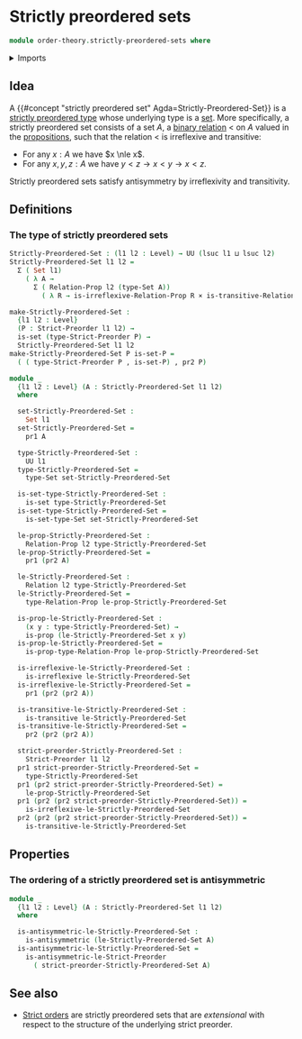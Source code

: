 # Strictly preordered sets

```agda
module order-theory.strictly-preordered-sets where
```

<details><summary>Imports</summary>

```agda
open import foundation.binary-relations
open import foundation.cartesian-product-types
open import foundation.dependent-pair-types
open import foundation.empty-types
open import foundation.negation
open import foundation.propositions
open import foundation.sets
open import foundation.universe-levels

open import order-theory.strict-preorders
```

</details>

## Idea

A {{#concept "strictly preordered set" Agda=Strictly-Preordered-Set}} is a
[strictly preordered type](order-theory.strict-preorders.md) whose underlying
type is a [set](foundation-core.sets.md). More specifically, a strictly
preordered set consists of a set $A$, a
[binary relation](foundation.binary-relations.md) $<$ on $A$ valued in the
[propositions](foundation-core.propositions.md), such that the relation $<$ is
irreflexive and transitive:

- For any $x:A$ we have $x \nle x$.
- For any $x,y,z:A$ we have $y<z \to x<y \to x<z$.

Strictly preordered sets satisfy antisymmetry by irreflexivity and transitivity.

## Definitions

### The type of strictly preordered sets

```agda
Strictly-Preordered-Set : (l1 l2 : Level) → UU (lsuc l1 ⊔ lsuc l2)
Strictly-Preordered-Set l1 l2 =
  Σ ( Set l1)
    ( λ A →
      Σ ( Relation-Prop l2 (type-Set A))
        ( λ R → is-irreflexive-Relation-Prop R × is-transitive-Relation-Prop R))

make-Strictly-Preordered-Set :
  {l1 l2 : Level}
  (P : Strict-Preorder l1 l2) →
  is-set (type-Strict-Preorder P) →
  Strictly-Preordered-Set l1 l2
make-Strictly-Preordered-Set P is-set-P =
  ( ( type-Strict-Preorder P , is-set-P) , pr2 P)

module _
  {l1 l2 : Level} (A : Strictly-Preordered-Set l1 l2)
  where

  set-Strictly-Preordered-Set :
    Set l1
  set-Strictly-Preordered-Set =
    pr1 A

  type-Strictly-Preordered-Set :
    UU l1
  type-Strictly-Preordered-Set =
    type-Set set-Strictly-Preordered-Set

  is-set-type-Strictly-Preordered-Set :
    is-set type-Strictly-Preordered-Set
  is-set-type-Strictly-Preordered-Set =
    is-set-type-Set set-Strictly-Preordered-Set

  le-prop-Strictly-Preordered-Set :
    Relation-Prop l2 type-Strictly-Preordered-Set
  le-prop-Strictly-Preordered-Set =
    pr1 (pr2 A)

  le-Strictly-Preordered-Set :
    Relation l2 type-Strictly-Preordered-Set
  le-Strictly-Preordered-Set =
    type-Relation-Prop le-prop-Strictly-Preordered-Set

  is-prop-le-Strictly-Preordered-Set :
    (x y : type-Strictly-Preordered-Set) →
    is-prop (le-Strictly-Preordered-Set x y)
  is-prop-le-Strictly-Preordered-Set =
    is-prop-type-Relation-Prop le-prop-Strictly-Preordered-Set

  is-irreflexive-le-Strictly-Preordered-Set :
    is-irreflexive le-Strictly-Preordered-Set
  is-irreflexive-le-Strictly-Preordered-Set =
    pr1 (pr2 (pr2 A))

  is-transitive-le-Strictly-Preordered-Set :
    is-transitive le-Strictly-Preordered-Set
  is-transitive-le-Strictly-Preordered-Set =
    pr2 (pr2 (pr2 A))

  strict-preorder-Strictly-Preordered-Set :
    Strict-Preorder l1 l2
  pr1 strict-preorder-Strictly-Preordered-Set =
    type-Strictly-Preordered-Set
  pr1 (pr2 strict-preorder-Strictly-Preordered-Set) =
    le-prop-Strictly-Preordered-Set
  pr1 (pr2 (pr2 strict-preorder-Strictly-Preordered-Set)) =
    is-irreflexive-le-Strictly-Preordered-Set
  pr2 (pr2 (pr2 strict-preorder-Strictly-Preordered-Set)) =
    is-transitive-le-Strictly-Preordered-Set
```

## Properties

### The ordering of a strictly preordered set is antisymmetric

```agda
module _
  {l1 l2 : Level} (A : Strictly-Preordered-Set l1 l2)
  where

  is-antisymmetric-le-Strictly-Preordered-Set :
    is-antisymmetric (le-Strictly-Preordered-Set A)
  is-antisymmetric-le-Strictly-Preordered-Set =
    is-antisymmetric-le-Strict-Preorder
      ( strict-preorder-Strictly-Preordered-Set A)
```

## See also

- [Strict orders](order-theory.strict-orders.md) are strictly preordered sets
  that are _extensional_ with respect to the structure of the underlying strict
  preorder.
